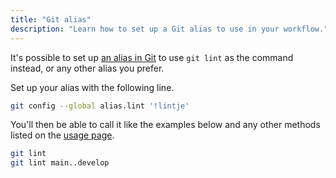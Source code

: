 ```yaml
---
title: "Git alias"
description: "Learn how to set up a Git alias to use in your workflow."
---
```


It's possible to set up [an alias in Git](https://git-scm.com/book/en/v2/Git-Basics-Git-Aliases) to use `git lint` as the command instead, or any other alias you prefer.

Set up your alias with the following line.

```sh
git config --global alias.lint '!lintje'
```

You'll then be able to call it like the examples below and any other methods listed on the [usage page](/docs/usage).

```sh
git lint
git lint main..develop
```
